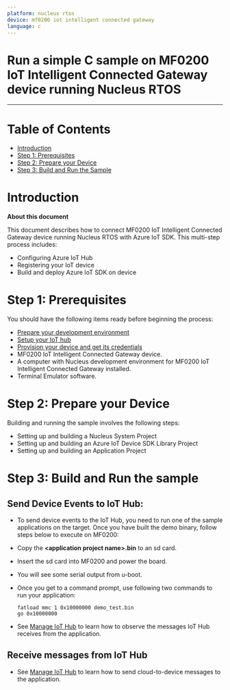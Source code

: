 ```yaml
---
platform: nucleus rtos
device: mf0200 iot intelligent connected gateway
language: c
---
```


Run a simple C sample on MF0200 IoT Intelligent Connected Gateway device running Nucleus RTOS
===
---

# Table of Contents

-   [Introduction](#Introduction)
-   [Step 1: Prerequisites](#Prerequisites)
-   [Step 2: Prepare your Device](#PrepareDevice)
-   [Step 3: Build and Run the Sample](#Build)

<a name="Introduction"></a>
# Introduction

**About this document**

This document describes how to connect MF0200 IoT Intelligent Connected Gateway device running Nucleus RTOS with Azure IoT SDK. This multi-step process includes:

-   Configuring Azure IoT Hub
-   Registering your IoT device
-   Build and deploy Azure IoT SDK on device

<a name="Prerequisites"></a>
# Step 1: Prerequisites

You should have the following items ready before beginning the process:

-   [Prepare your development environment][setup-devbox-python]
-   [Setup your IoT hub][lnk-setup-iot-hub]
-   [Provision your device and get its credentials][lnk-manage-iot-hub]
-   MF0200 IoT Intelligent Connected Gateway device.
-   A computer with Nucleus development environment for MF0200 IoT Intelligent Connected Gateway installed. 
-   Terminal Emulator software.

<a name="PrepareDevice"></a>
# Step 2: Prepare your Device

Building and running the sample involves the following steps:

-   Setting up and building a Nucleus System Project
-   Setting up and building an Azure IoT Device SDK Library Project
-   Setting up and building an Application Project

<a name="Build"></a>
# Step 3: Build and Run the sample

## Send Device Events to IoT Hub:

-   To send device events to the IoT Hub, you need to run one of the sample applications on the target. Once you have built the demo binary, follow steps below to execute on MF0200:

-   Copy the **&lt;application project name&gt;.bin** to an sd card.

-   Insert the sd card into MF0200 and power the board.

-   You will see some serial output from u-boot.

-   Once you get to a command prompt, use following two commands to run your application:

        fatload mmc 1 0x10000000 demo_test.bin
        go 0x10000000

-   See [Manage IoT Hub][lnk-manage-iot-hub] to learn how to observe the messages IoT Hub receives from the application.

## Receive messages from IoT Hub

-   See [Manage IoT Hub][lnk-manage-iot-hub] to learn how to send cloud-to-device messages to the application.


[setup-devbox-python]: https://github.com/Azure/azure-iot-device-ecosystem/blob/master/get_started/python-devbox-setup.md
[lnk-setup-iot-hub]: ../setup_iothub.md
[lnk-manage-iot-hub]: ../manage_iot_hub.md

